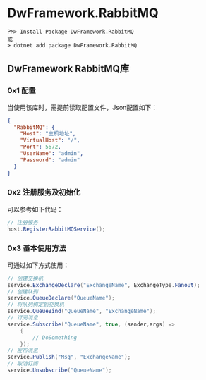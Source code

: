 # DwFramework.RabbitMQ

```shell
PM> Install-Package DwFramework.RabbitMQ
或
> dotnet add package DwFramework.RabbitMQ
```

## DwFramework RabbitMQ库

### 0x1 配置

当使用该库时，需提前读取配置文件，Json配置如下：

```json
{
  "RabbitMQ": {
    "Host": "主机地址",
    "VirtualHost": "/",
    "Port": 5672,
    "UserName": "admin",
    "Password": "admin"
  }
}

```

### 0x2 注册服务及初始化

可以参考如下代码：

```c#
// 注册服务
host.RegisterRabbitMQService();
```

### 0x3 基本使用方法

可通过如下方式使用：

```c#
// 创建交换机
service.ExchangeDeclare("ExchangeName", ExchangeType.Fanout);
// 创建队列
service.QueueDeclare("QueueName");
// 将队列绑定到交换机
service.QueueBind("QueueName", "ExchangeName");
// 订阅消息
service.Subscribe("QueueName", true, (sender,args) =>
	{
		// DoSomething
	});
// 发布消息
service.Publish("Msg", "ExchangeName");
// 取消订阅
service.Unsubscribe("QueueName");
```
